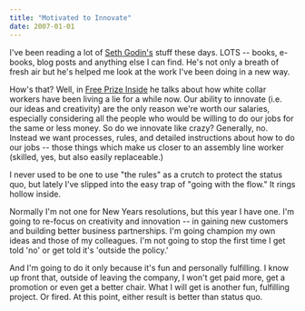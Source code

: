 ```yaml
---
title: "Motivated to Innovate"
date: 2007-01-01
---
```


I've been reading a lot of [Seth Godin's](http://sethgodin.typepad.com/seths_blog/) stuff these days. LOTS -- books, e-books, blog posts and anything else I can find. He's not only a breath of fresh air but he's helped me look at the work I've been doing in a new way.

How's that? Well, in [Free Prize Inside](http://www.amazon.ca/Free-Prize-Inside-Seth-Godin/dp/1591840414/sr=8-1/qid=1167671959/ref=sr_1_1/702-2769389-8172861?ie=UTF8&s=books) he talks about how white collar workers have been living a lie for a while now. Our ability to innovate (i.e. our ideas and creativity) are the only reason we're worth our salaries, especially considering all the people who would be willing to do our jobs for the same or less money. So do we innovate like crazy? Generally, no. Instead we want processes, rules, and detailed instructions about how to do our jobs -- those things which make us closer to an assembly line worker (skilled, yes, but also easily replaceable.)

I never used to be one to use "the rules" as a crutch to protect the status quo, but lately I've slipped into the easy trap of "going with the flow." It rings hollow inside.

Normally I'm not one for New Years resolutions, but this year I have one. I'm going to re-focus on creativity and innovation -- in gaining new customers and building better business partnerships. I'm going champion my own ideas and those of my colleagues. I'm not going to stop the first time I get told 'no' or get told it's 'outside the policy.'

And I'm going to do it only because it's fun and personally fulfilling. I know up front that, outside of leaving the company, I won't get paid more, get a promotion or even get a better chair. What I will get is another fun, fulfilling project. Or fired. At this point, either result is better than status quo.
